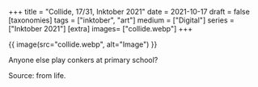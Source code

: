 +++
title = "Collide, 17/31, Inktober 2021"
date = 2021-10-17
draft =  false
[taxonomies]
tags = ["inktober", "art"]
medium = ["Digital"]
series = ["Inktober 2021"]
[extra]
images= ["collide.webp"]
+++

{{ image(src="collide.webp", alt="Image") }}

Anyone else play conkers at primary school?

Source: from life.

